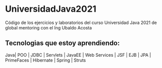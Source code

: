# UniversidadJava2021
Código de los ejercicios y laboratorios del curso Universidad Java 2021 de global mentoring con el Ing Ubaldo Acosta

## Tecnologias que estoy aprendiendo:
Java| POO | JDBC | Servlets | JavaEE | Web Services | JSF | EJB | JPA | PrimeFaces | Hibernate | Spring | Struts
